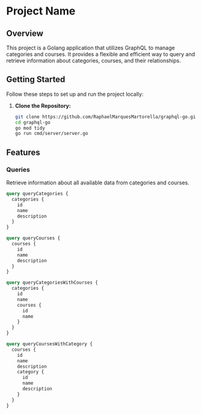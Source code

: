 # Project Name

## Overview

This project is a Golang application that utilizes GraphQL to manage categories and courses. It provides a flexible and efficient way to query and retrieve information about categories, courses, and their relationships.

## Getting Started

Follow these steps to set up and run the project locally:

1. **Clone the Repository:**

   ```bash
   git clone https://github.com/RaphaelMarquesMartorella/graphql-go.git
   cd graphql-go
   go mod tidy
   go run cmd/server/server.go
   ```

## Features

### Queries

Retrieve information about all available data from categories and courses.

```graphql
query queryCategories {
  categories {
    id
    name
    description
  }
}

query queryCourses {
  courses {
    id
    name
    description
  }
}

query queryCategoriesWithCourses {
  categories {
    id
    name
    courses {
      id
      name 
    }
  }
}

query queryCoursesWithCategory {
  courses {
    id
    name
    description
    category {
      id
      name
      description
    }
  }
}

```
